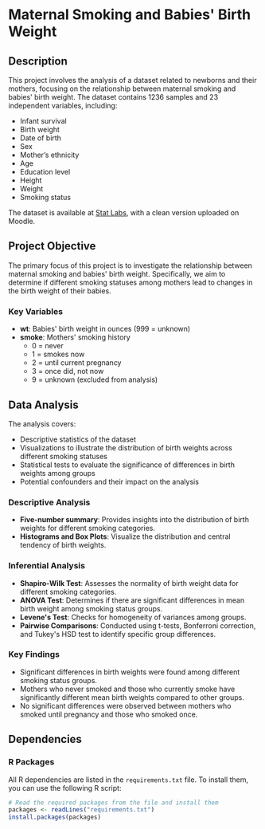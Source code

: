 # Maternal Smoking and Babies' Birth Weight

## Description
This project involves the analysis of a dataset related to newborns and their mothers, focusing on the relationship between maternal smoking and babies' birth weight. The dataset contains 1236 samples and 23 independent variables, including:

- Infant survival
- Birth weight
- Date of birth
- Sex
- Mother’s ethnicity
- Age
- Education level
- Height
- Weight
- Smoking status

The dataset is available at [Stat Labs](https://www.stat.berkeley.edu/users/statlabs/labs.html), with a clean version uploaded on Moodle.

## Project Objective
The primary focus of this project is to investigate the relationship between maternal smoking and babies' birth weight. Specifically, we aim to determine if different smoking statuses among mothers lead to changes in the birth weight of their babies.

### Key Variables
- **wt**: Babies' birth weight in ounces (999 = unknown)
- **smoke**: Mothers' smoking history
  - 0 = never
  - 1 = smokes now
  - 2 = until current pregnancy
  - 3 = once did, not now
  - 9 = unknown (excluded from analysis)

## Data Analysis
The analysis covers:
- Descriptive statistics of the dataset
- Visualizations to illustrate the distribution of birth weights across different smoking statuses
- Statistical tests to evaluate the significance of differences in birth weights among groups
- Potential confounders and their impact on the analysis

### Descriptive Analysis
- **Five-number summary**: Provides insights into the distribution of birth weights for different smoking categories.
- **Histograms and Box Plots**: Visualize the distribution and central tendency of birth weights.

### Inferential Analysis
- **Shapiro-Wilk Test**: Assesses the normality of birth weight data for different smoking categories.
- **ANOVA Test**: Determines if there are significant differences in mean birth weight among smoking status groups.
- **Levene's Test**: Checks for homogeneity of variances among groups.
- **Pairwise Comparisons**: Conducted using t-tests, Bonferroni correction, and Tukey's HSD test to identify specific group differences.

### Key Findings
- Significant differences in birth weights were found among different smoking status groups.
- Mothers who never smoked and those who currently smoke have significantly different mean birth weights compared to other groups.
- No significant differences were observed between mothers who smoked until pregnancy and those who smoked once.

## Dependencies


### R Packages
All R dependencies are listed in the `requirements.txt` file. To install them, you can use the following R script:

```R
# Read the required packages from the file and install them
packages <- readLines("requirements.txt")
install.packages(packages)

```

